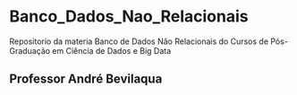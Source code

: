 # Banco_Dados_Nao_Relacionais

Repositorio da materia Banco de Dados Não Relacionais do Cursos de Pós-Graduação em Ciência de Dados e Big Data

## Professor André Bevilaqua
